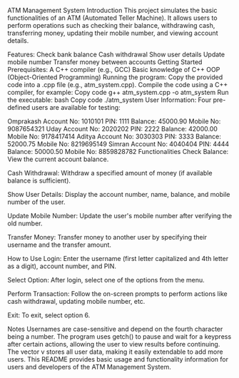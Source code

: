 ATM Management System
Introduction
This project simulates the basic functionalities of an ATM (Automated Teller Machine). It allows users to perform operations such as checking their balance, withdrawing cash, transferring money, updating their mobile number, and viewing account details.

Features:
Check bank balance
Cash withdrawal
Show user details
Update mobile number
Transfer money between accounts
Getting Started
Prerequisites:
A C++ compiler (e.g., GCC)
Basic knowledge of C++ OOP (Object-Oriented Programming)
Running the program:
Copy the provided code into a .cpp file (e.g., atm_system.cpp).
Compile the code using a C++ compiler, for example:
Copy code
g++ atm_system.cpp -o atm_system
Run the executable:
bash
Copy code
./atm_system
User Information:
Four pre-defined users are available for testing:

Omprakash
Account No: 1010101
PIN: 1111
Balance: 45000.90
Mobile No: 9087654321
Uday
Account No: 2020202
PIN: 2222
Balance: 42000.00
Mobile No: 9178417414
Aditya
Account No: 3030303
PIN: 3333
Balance: 52000.75
Mobile No: 8219695149
Simran
Account No: 4040404
PIN: 4444
Balance: 50000.50
Mobile No: 8859828782
Functionalities
Check Balance:
View the current account balance.

Cash Withdrawal:
Withdraw a specified amount of money (if available balance is sufficient).

Show User Details:
Display the account number, name, balance, and mobile number of the user.

Update Mobile Number:
Update the user's mobile number after verifying the old number.

Transfer Money:
Transfer money to another user by specifying their username and the transfer amount.

How to Use
Login:
Enter the username (first letter capitalized and 4th letter as a digit), account number, and PIN.

Select Option:
After login, select one of the options from the menu.

Perform Transaction:
Follow the on-screen prompts to perform actions like cash withdrawal, updating mobile number, etc.

Exit:
To exit, select option 6.

Notes
Usernames are case-sensitive and depend on the fourth character being a number.
The program uses getch() to pause and wait for a keypress after certain actions, allowing the user to view results before continuing.
The vector v stores all user data, making it easily extendable to add more users.
This README provides basic usage and functionality information for users and developers of the ATM Management System.
